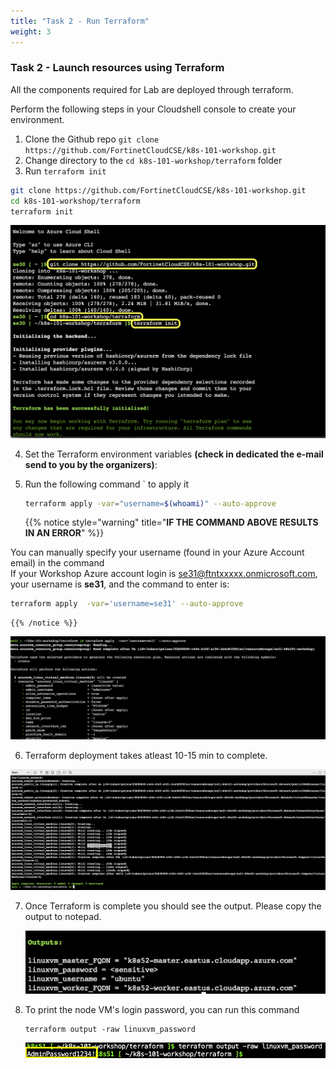 ```yaml
---
title: "Task 2 - Run Terraform"
weight: 3
---
```


### Task 2 - Launch resources using Terraform

All the components required for Lab are deployed through terraform. 


Perform the following steps in your Cloudshell console to create your environment.

1. Clone the Github repo `git clone https://github.com/FortinetCloudCSE/k8s-101-workshop.git`
2. Change directory to the `cd k8s-101-workshop/terraform` folder
3. Run `terraform init`

```sh
git clone https://github.com/FortinetCloudCSE/k8s-101-workshop.git
cd k8s-101-workshop/terraform
terraform init
```

![lab11](../../images/terraform1.png)


4. Set the Terraform environment variables **(check in dedicated the e-mail send to you by the organizers)**:
    
5. Run the following command ` to apply it

    ```sh
   terraform apply -var="username=$(whoami)" --auto-approve
    ```

    {{% notice style="warning" title="**IF THE COMMAND ABOVE RESULTS IN AN ERROR**" %}} 

You can manually specify your username (found in your Azure Account email) in the command  
If your Workshop Azure account login is se31@ftntxxxxx.onmicrosoft.com, your username is **se31**, and the command to enter is:

```sh
terraform apply  -var='username=se31' --auto-approve
```
    
    {{% /notice %}} 


![lab12](../../images/terraform2.png)
    
6. Terraform deployment takes atleast 10-15 min to complete.

![lab13](../../images/terraformoutput.png)

7. Once Terraform is complete you should see the output. Please copy the output to notepad.

    ![output](output.png)

8. To print the node VM's login password, you can run this command 

   ```
   terraform output -raw linuxvm_password
   ```

    ![](linux_passwd.png)
